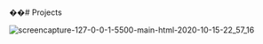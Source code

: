 ��# Projects

![screencapture-127-0-0-1-5500-main-html-2020-10-15-22_57_16](https://user-images.githubusercontent.com/60626709/96204897-cb1b8e80-0f3b-11eb-8a81-39f48e8ebb2a.png)
